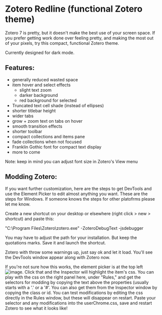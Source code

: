 # Zotero Redline (functional Zotero theme)
Zotero 7 is pretty, but it doesn't make the best use of your screen space. If you prefer getting work done over feeling pretty, and making the most out of your pixels, try this compact, functional Zotero theme.

Currently designed for dark mode.

## Features:
- generally reduced wasted space
- item hover and select effects
  - slight text zoom
  - darker background
  - red background for selected
- Truncated text cell shade (instead of ellipses)
- shorter titlebar height
- wider tabs
- grow + zoom text on tabs on hover
- smooth transition effects
- shorter toolbar
- compact collections and items pane
- fade collections when not focused
- Franklin Gothic font for compact text display
- more to come

Note: keep in mind you can adjust font size in Zotero's View menu

## Modding Zotero:
If you want further customization, here are the steps to get DevTools and use the Element Picker to edit almost anything you want. These are the steps for Windows. If someone knows the steps for other platofrms please let me know.

Create a new shortcut on your desktop or elsewhere (right click > new > shortcut) and paste this: 

"C:\Program Files\Zotero\zotero.exe" -ZoteroDebugText -jsdebugger

You may have to adjust the path for your installation. But keep the quotations marks. Save it and launch the shortcut.

Zotero with throw some warnings up, just say ok and let it load. You'll see the DevTools window appear along with Zotero now.

If you're not sure how this works, the element picker is at the top left ![image](https://github.com/user-attachments/assets/cb0b1f74-2ce2-4088-aee7-a6d62189973d). Click that and the Inspector will highlight the item's css. You can play with the css on the right panel here, under "Rules," and get the selectors for modding by copying the text above the properties (usually starts with a '.' or a '#'. You can also get them from the Inspector window by copying the class or id. You can test modifications by editing the css directly in the Rules window, but these will disappear on restart. Paste your selector and any modifications into the userChrome.css, save and restart Zotero to see what it looks like!
